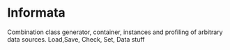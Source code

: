 Informata
=========

Combination class generator, container, instances and profiling of arbitrary data sources. Load,Save, Check, Set, Data stuff
